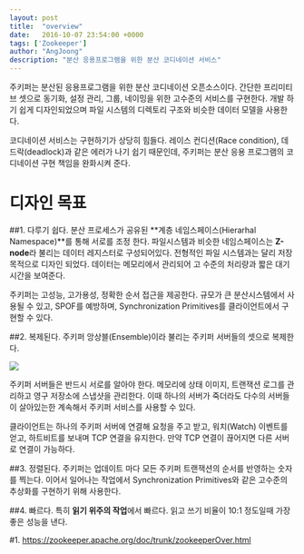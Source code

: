 ```yaml
---
layout: post
title:  "overview"
date:   2016-10-07 23:54:00 +0000
tags: ['Zookeeper']
author: "AngJoong"
description: "분산 응용프로그램을 위한 분산 코디네이션 서비스"
---
```


주키퍼는 분산된 응용프로그램을 위한 분산 코디네이션 오픈소스이다. 간단한 프리미티브 셋으로 동기화, 설정 관리, 그룹, 네이밍을 위한 고수준의 서비스를 구현한다. 개발 하기 쉽게 디자인되었으며 파일 시스템의 디렉토리 구조와 비슷한 데이터 모델을 사용한다.  
  
코디네이션 서비스는 구현하기가 상당히 힘들다. 레이스 컨디션(Race condition), 데드락(deadlock)과 같은 에러가 나기 쉽기 때문인데, 주키퍼는 분산 응용 프로그램의 코디네이션 구현 책임을 완화시켜 준다.  

# 디자인 목표
##1. 다루기 쉽다.
분산 프로세스가 공유된 **계층 네임스페이스(Hierarhal Namespace)**를 통해 서로를 조정 한다. 파일시스템과 비슷한 네임스페이스는 **Z-node**라 불리는 데이터 레지스터로 구성되어있다. 전형적인 파일 시스템과는 달리 저장 목적으로 디자인 되었다. 데이터는 메모리에서 관리되어 고 수준의 처리량과 짧은 대기시간을 보여준다.  
  
주키퍼는 고성능, 고가용성, 정확한 순서 접근을 제공한다. 규모가 큰 분산시스템에서 사용될 수 있고, SPOF를 예방하며, Synchronization Primitives를 클라이언트에서 구현할 수 있다.  
  
##2. 복제된다.
주키퍼 앙상블(Ensemble)이라 불리는 주키퍼 서버들의 셋으로 복제한다.  
  
![](https://zookeeper.apache.org/doc/trunk/images/zkservice.jpg)
  
주키퍼 서버들은 반드시 서로를 알아야 한다. 메모리에 상태 이미지, 트랜잭션 로그를 관리하고 영구 저장소에 스냅샷을 관리한다. 이때 하나의 서버가 죽더라도 다수의 서버들이 살아있는한 계속해서 주키퍼 서비스를 사용할 수 있다.  
  
클라이언트는 하나의 주키퍼 서버에 연결해 요청을 주고 받고, 워치(Watch) 이벤트를 얻고, 하트비트를 보내며 TCP 연결을 유지한다. 만약 TCP 연결이 끊어지면 다른 서버로 연결이 가능하다.  

##3. 정렬된다.
주키퍼는 업데이트 마다 모든 주키퍼 트랜잭션의 순서를 반영하는 숫자를 찍는다. 이어서 일어나는 작업에서 Synchronization Primitives와 같은 고수준의 추상화를 구현하기 위해 사용한다.  

##4. 빠르다.
특히 **읽기 위주의 작업**에서 빠르다. 읽고 쓰기 비율이 10:1 정도일때 가장 좋은 성능을 낸다.


\#1. https://zookeeper.apache.org/doc/trunk/zookeeperOver.html